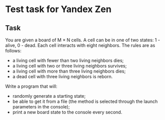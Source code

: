# Test task for Yandex Zen

## Task
You are given a board of M × N cells. A cell can be in one of two states: 1 - alive, 0 - dead. Each cell interacts with eight neighbors. The rules are as follows:

- a living cell with fewer than two living neighbors dies;
- a living cell with two or three living neighbors survives;
- a living cell with more than three living neighbors dies;
- a dead cell with three living neighbors is reborn.

Write a program that will:
- randomly generate a starting state;
- be able to get it from a file (the method is selected through the launch parameters in the console);
- print a new board state to the console every second.
